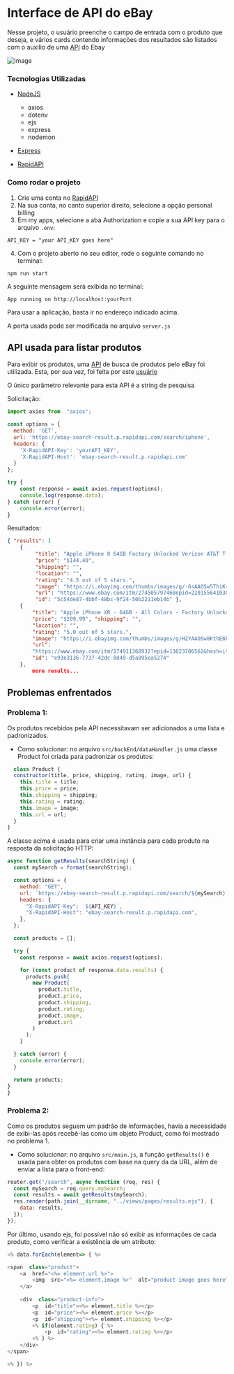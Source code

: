 
# Interface de API do eBay

Nesse projeto, o usuário preenche o campo de entrada com o produto que deseja, e vários cards contendo informações dos resultados são listados com o auxílio de uma [API](https://rapidapi.com/ruamazi/api/ebay-search-result) do Ebay

![image](https://github.com/S41K10/MyeBay/assets/89564462/0fbdabe7-dbbb-49c1-b819-b672beb1ea71)


### Tecnologias Utilizadas

* [NodeJS](https://nodejs.org/en)
	- axios
	- dotenv
	- ejs
	- express
	- nodemon

* [Express](https://expressjs.com/pt-br/)
* [RapidAPI](https://rapidapi.com/hub)

### Como rodar o projeto

1. Crie uma conta no [RapidAPI](rapidapi.com/)
2. Na sua conta, no canto superior direito, selecione a opção personal billing
3. Em my apps, selecione a aba Authorization e copie a sua API key para o arquivo ```.env```:
```dosini
API_KEY = "your API_KEY goes here"
```
4. Com o projeto aberto no seu editor, rode o seguinte comando no terminal:
 ```
npm run start
```
  A seguinte mensagem será exibida no terminal:
  ```
App running on http://localhost:yourPort
```
Para usar a aplicação, basta ir no endereço indicado acima.

A porta usada pode ser modificada no arquivo ```server.js```


## API usada para listar produtos

Para exibir os produtos, uma [API](https://rapidapi.com/ruamazi/api/ebay-search-result) de busca de produtos pelo eBay foi utilizada. Esta, por sua vez, foi feita por este [usuário](https://rapidapi.com/user/ruamazi)

O único parâmetro relevante para esta API é a string de pesquisa

Solicitação:
```javascript
import axios from  "axios";

const options = {
  method: 'GET',
  url: 'https://ebay-search-result.p.rapidapi.com/search/iphone',
  headers: {
    'X-RapidAPI-Key': 'yourAPI_KEY',
    'X-RapidAPI-Host': 'ebay-search-result.p.rapidapi.com'
  }
};

try {
	const response = await axios.request(options);
	console.log(response.data);
} catch (error) {
	console.error(error);
}
```
Resultados:
```json 
{ "results": [ 
	{ 
		 "title": "Apple iPhone 8 64GB Factory Unlocked Verizon AT&T T-Mobile Sprint Good", 
		 "price": "$144.40",
		 "shipping": "", 
		 "location": "", 
		 "rating": "4.5 out of 5 stars.",
		 "image": "https://i.ebayimg.com/thumbs/images/g/-6sAAOSw5ThiK~Z2/s-l300.jpg",
	     "url": "https://www.ebay.com/itm/274505797468epid=22015564103&hash=item3fe9d20f5c:g:-6sAAOSw5ThiK~Z2&amdata=enc%3AAQAIAAAAsHEQyGVfIalTIraqoBOA%2FA%2B%2FyjqaenKqM3FV4f1KyyDhpOVKGyK5oJYrayTnLszoNiaJA7hgKR0mDznXSIOSB16gmqaCc%2BHOfUP9My5vEnpMV%2BHNZzuQXwyftsH5FofowIydq5ZTz4ZoS43FKOfZUC5MbmyKnNhQdXDOrGsnV3VjIJYVQcqyd20b1fVmR580AWiCjeBuCLZba1WuAFWO%2FLVcZjN1DyPLkkG2C1NY2JGy%7Ctkp%3ABlBMUILlweT-Yg", 
	     "id": "5c54de87-4bbf-48bc-9f24-50b2211eb14b" }, 
	{ 
		"title": "Apple iPhone XR - 64GB - All Colors - Factory Unlocked - Good Condition", 						
		"price": "$209.99", "shipping": "", 
		"location": "", 
		"rating": "5.0 out of 5 stars.", 
		"image": "https://i.ebayimg.com/thumbs/images/g/H2YAAOSw8KthE6N8/s-l300.jpg", 
		"url": 
		"https://www.ebay.com/itm/174911368932?epid=13023706562&hash=item28b987aee4:g:H2YAAOSw8KthE6N8&amdata=enc%3AAQAIAAAAwC%2BPxGL4vtuLVwgf11E1ujPsBxbTv0aK4jZDQl6sbroVBPTKos6yXeLh16uB%2BTHXwmdUuGgID42n11%2BIxqDCQ280t5ZkBI%2FlpaA0cyspHTVDdSQJxbtei8uYXbX3quZpbmKVT0QvRPcCNzf%2Fq1la6nnB5IJ%2BbjegItPk%2BMdQy%2BV0LJsh%2F5kNyqYxIEoWsG0cP8V95Zdnb8BNau30rBAdQBX6uHSmFzjcBHTyDHKyeITIpBxpMHl6d7X5zedRfMe1wg%3D%3D%7Ctkp%3ABlBMUILlweT-Yg", 
		"id": "e93e3136-7737-42dc-8d49-d5a895ea5274" 
	}, 
		more results...
```

## Problemas enfrentados

### Problema 1:
Os produtos recebidos pela API necessitavam ser adicionados a uma lista e padronizados.
* Como solucionar: no arquivo ```src/backEnd/dataHandler.js``` uma classe Product foi criada para padronizar os produtos:
```javascript
  class Product {
  constructor(title, price, shipping, rating, image, url) {
    this.title = title;
    this.price = price;
    this.shipping = shipping;
    this.rating = rating;
    this.image = image;
    this.url = url;
  }
}
```
A classe acima é usada para criar uma instância para cada produto na resposta da solicitação HTTP:
```javascript
async function getResults(searchString) {
  const mySearch = format(searchString);

  const options = {
    method: "GET",
    url: `https://ebay-search-result.p.rapidapi.com/search/${mySearch}`,
    headers: {
      "X-RapidAPI-Key": `${API_KEY}`,
      "X-RapidAPI-Host": "ebay-search-result.p.rapidapi.com",
    },
  };

  const products = [];

  try {
    const response = await axios.request(options);

    for (const product of response.data.results) {
      products.push(
        new Product(
          product.title,
          product.price,
          product.shipping,
          product.rating,
          product.image,
          product.url
        )
      );
    }

  } catch (error) {
    console.error(error);
  }

  return products;
}
}
```



### Problema 2:
Como os produtos seguem um padrão de informações, havia a necessidade de exibi-las após recebê-las como um objeto Product, como foi mostrado no problema 1.
* Como solucionar: no arquivo ```src/main.js```, a função ```getResults()``` é usada para obter os produtos com base na query da da URL, além de enviar a lista para o front-end:
```javascript
router.get("/search", async function (req, res) {
  const mySearch = req.query.mySearch;
  const results = await getResults(mySearch);
  res.render(path.join(__dirname, "../views/pages/results.ejs"), {
    data: results,
  });
});
```
Por último, usando ejs, foi possível não só exibir as informações de cada produto, como verificar a existência de um atributo:
```javascript
<% data.forEach(element=> { %>

<span  class="product">
	<a  href="<%= element.url %>">
		<img  src="<%= element.image %>"  alt="product image goes here" />
	</a>
	
	<div  class="product-info">
		<p  id="title"><%= element.title %></p>
		<p  id="price"><%= element.price %></p>
		<p  id="shipping"><%= element.shipping %></p>
		<% if(element.rating) { %>
			<p  id="rating"><%= element.rating %></p>
		<% } %>
	</div>
</span>

<% }) %>
```



